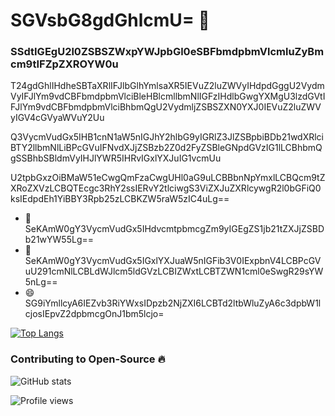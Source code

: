 # SGVsbG8gdGhlcmU= 👋
### SSdtIGEgU2l0ZSBSZWxpYWJpbGl0eSBFbmdpbmVlcmluZyBmcm9tIFZpZXROYW0u

T24gdGhlIHdheSBTaXRlIFJlbGlhYmlsaXR5IEVuZ2luZWVyIHdpdGggU2VydmVyIFJlYm9vdCBFbmdpbmVlciBleHBlcmllbmNlIGFzIHdlbGwgYXMgU3lzdGVtIFJlYm9vdCBFbmdpbmVlciBhbmQgU2VydmljZSBSZXN0YXJ0IEVuZ2luZWVyIGV4cGVyaWVuY2Uu

Q3VycmVudGx5IHB1cnN1aW5nIGJhY2hlbG9yIGRlZ3JlZSBpbiBDb21wdXRlciBTY2llbmNlLiBPcGVuIFNvdXJjZSBzb2Z0d2FyZSBleGNpdGVzIG1lLCBhbmQgSSBhbSBldmVyIHJlYWR5IHRvIGxlYXJuIG1vcmUu

U2tpbGxzOiBMaW51eCwgQmFzaCwgUHl0aG9uLCBBbnNpYmxlLCBQcm9tZXRoZXVzLCBQTEcgc3RhY2ssIERvY2tlciwgS3ViZXJuZXRlcywgR2l0bGFiQ0ksIEdpdEh1YiBBY3Rpb25zLCBKZW5raW5zIC4uLg==

- 🔭 SeKAmW0gY3VycmVudGx5IHdvcmtpbmcgZm9yIGEgZS1jb21tZXJjZSBDb21wYW55Lg==
- 🌱 SeKAmW0gY3VycmVudGx5IGxlYXJuaW5nIGFib3V0IExpbnV4LCBPcGVuU291cmNlLCBLdWJlcm5ldGVzLCBIZWxtLCBTZWN1cml0eSwgR29sYW5nLg==
- 😄 SG9iYmllcyA6IEZvb3RiYWxsIDpzb2NjZXI6LCBTd2ltbWluZyA6c3dpbW1lcjosIEpvZ2dpbmcgOnJ1bm5lcjo=


[![Top Langs](https://github-readme-stats.vercel.app/api/top-langs/?username=tainnsre)](https://github.com/anuraghazra/github-readme-stats)

### Contributing to Open-Source 🔥
![GitHub stats](https://github-readme-stats.vercel.app/api?username=tainnsre&show_icons=true)  

![Profile views](https://gpvc.arturio.dev/tainnsre)  
